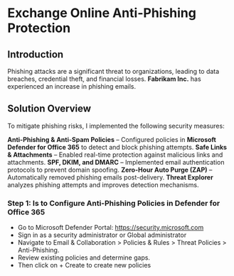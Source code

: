 # Exchange Online Anti-Phishing Protection

## Introduction
Phishing attacks are a significant threat to organizations, leading to data breaches, credential theft, and financial losses. **Fabrikam Inc.** has experienced an increase in phishing emails.

## Solution Overview
To mitigate phishing risks,  I implemented the following security measures:

**Anti-Phishing & Anti-Spam Policies** – Configured policies in **Microsoft Defender for Office 365** to detect and block phishing attempts.
**Safe Links & Attachments** – Enabled real-time protection against malicious links and attachments.
**SPF, DKIM, and DMARC** – Implemented email authentication protocols to prevent domain spoofing.
**Zero-Hour Auto Purge (ZAP)** – Automatically removed phishing emails post-delivery.
**Threat Explorer** analyzes phishing attempts and improves detection mechanisms.

### Step 1: Is to Configure Anti-Phishing Policies in Defender for Office 365
- Go to Microsoft Defender Portal: https://security.microsoft.com
- Sign in as a security administrator or Global administrator
- Navigate to Email & Collaboration > Policies & Rules > Threat Policies > Anti-Phishing.
- Review existing policies and determine gaps.
- Then click on + Create to create new policies
